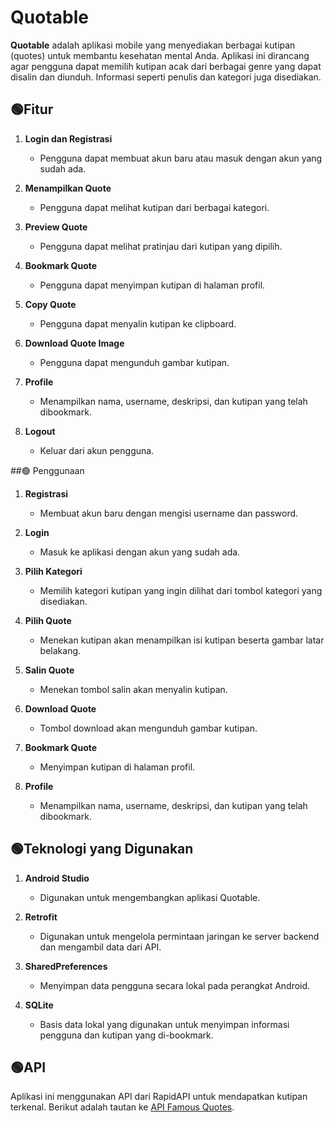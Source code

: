 # Quotable

**Quotable** adalah aplikasi mobile yang menyediakan berbagai kutipan (quotes) untuk membantu kesehatan mental Anda. Aplikasi ini dirancang agar pengguna dapat memilih kutipan acak dari berbagai genre yang dapat disalin dan diunduh. Informasi seperti penulis dan kategori juga disediakan.

## 🟢Fitur

1. **Login dan Registrasi**
   - Pengguna dapat membuat akun baru atau masuk dengan akun yang sudah ada.

2. **Menampilkan Quote**
   - Pengguna dapat melihat kutipan dari berbagai kategori.

3. **Preview Quote**
   - Pengguna dapat melihat pratinjau dari kutipan yang dipilih.

4. **Bookmark Quote**
   - Pengguna dapat menyimpan kutipan di halaman profil.

5. **Copy Quote**
   - Pengguna dapat menyalin kutipan ke clipboard.

6. **Download Quote Image**
   - Pengguna dapat mengunduh gambar kutipan.

7. **Profile**
   - Menampilkan nama, username, deskripsi, dan kutipan yang telah dibookmark.

8. **Logout**
   - Keluar dari akun pengguna.

##🟢 Penggunaan

1. **Registrasi**
   - Membuat akun baru dengan mengisi username dan password.

2. **Login**
   - Masuk ke aplikasi dengan akun yang sudah ada.

3. **Pilih Kategori**
   - Memilih kategori kutipan yang ingin dilihat dari tombol kategori yang disediakan.

4. **Pilih Quote**
   - Menekan kutipan akan menampilkan isi kutipan beserta gambar latar belakang.

5. **Salin Quote**
   - Menekan tombol salin akan menyalin kutipan.

6. **Download Quote**
   - Tombol download akan mengunduh gambar kutipan.

7. **Bookmark Quote**
   - Menyimpan kutipan di halaman profil.

8. **Profile**
   - Menampilkan nama, username, deskripsi, dan kutipan yang telah dibookmark.

## 🟢Teknologi yang Digunakan

1. **Android Studio**
   - Digunakan untuk mengembangkan aplikasi Quotable.

2. **Retrofit**
   - Digunakan untuk mengelola permintaan jaringan ke server backend dan mengambil data dari API.

3. **SharedPreferences**
   - Menyimpan data pengguna secara lokal pada perangkat Android.

4. **SQLite**
   - Basis data lokal yang digunakan untuk menyimpan informasi pengguna dan kutipan yang di-bookmark.

## 🟢API
Aplikasi ini menggunakan API dari RapidAPI untuk mendapatkan kutipan terkenal. 
Berikut adalah tautan ke [API Famous Quotes](https://rapidapi.com/saicoder/api/famous-quotes4).


